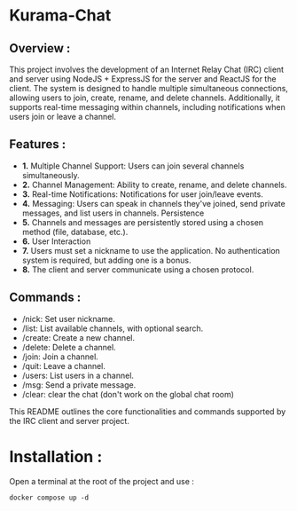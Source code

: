 # Kurama-Chat

## Overview :
This project involves the development of an Internet Relay Chat (IRC) client and server using NodeJS + ExpressJS for the server and ReactJS for the client. The system is designed to handle multiple simultaneous connections, allowing users to join, create, rename, and delete channels. Additionally, it supports real-time messaging within channels, including notifications when users join or leave a channel.

## Features :
- **1.** Multiple Channel Support: Users can join several channels simultaneously.
- **2.** Channel Management: Ability to create, rename, and delete channels.
- **3.** Real-time Notifications: Notifications for user join/leave events.
- **4.** Messaging: Users can speak in channels they've joined, send private messages, and list users in channels.
Persistence
- **5.** Channels and messages are persistently stored using a chosen method (file, database, etc.).
- **6.** User Interaction
- **7.** Users must set a nickname to use the application. No authentication system is required, but adding one is a bonus.
- **8.** The client and server communicate using a chosen protocol.

## Commands :
- /nick: Set user nickname.
- /list: List available channels, with optional search.
- /create: Create a new channel.
- /delete: Delete a channel.
- /join: Join a channel.
- /quit: Leave a channel.
- /users: List users in a channel.
- /msg: Send a private message.
- /clear: clear the chat (don't work on the global chat room)

This README outlines the core functionalities and commands supported by the IRC client and server project.

# Installation : 

Open a terminal at the root of the project and use : 

```docker compose up -d```
